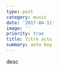 ```yaml
---
type: post
category: music
date: '2017-04-11'
image: ''
priority: true
title: Titre actu
summary: axtu boy
---
```

desc
